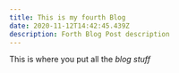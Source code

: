 ```yaml
---
title: This is my fourth Blog
date: 2020-11-12T14:42:45.439Z
description: Forth Blog Post description
---
```

This is where you put all the *blog stuff*